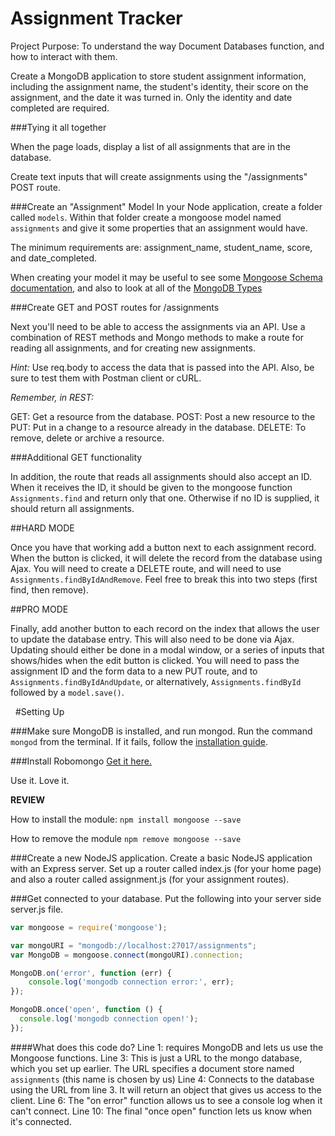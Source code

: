 # Assignment Tracker
Project Purpose: To understand the way Document Databases function, and how to interact with them.

Create a MongoDB application to store student assignment information, including the assignment name, the student's identity, their score on the assignment, and the date it was turned in. Only the identity and date completed are required.

###Tying it all together

When the page loads, display a list of all assignments that are in the database.

Create text inputs that will create assignments using the "/assignments" POST route.

###Create an "Assignment" Model
In your Node application, create a folder called `models`. Within that folder create a mongoose model named `assignments` and give it some properties that an assignment would have.

The minimum requirements are: assignment_name, student_name, score, and date_completed.

When creating your model it may be useful to see some [Mongoose Schema documentation](http://mongoosejs.com/docs/guide.html), and also to look at all of the [MongoDB Types](http://docs.mongodb.org/manual/reference/bson-types/)

###Create GET and POST routes for /assignments

Next you'll need to be able to access the assignments via an API. Use a combination of REST methods and Mongo methods to make a route for reading all assignments, and for creating new assignments.

*Hint:* Use req.body to access the data that is passed into the API. Also, be sure to test them with Postman client or cURL.

*Remember, in REST:*

GET: Get a resource from the database.
POST: Post a new resource to the
PUT: Put in a change to a resource already in the database.
DELETE: To remove, delete or archive a resource.

###Additional GET functionality

In addition, the route that reads all assignments should also accept an ID. When it receives the ID, it should be given to the mongoose function `Assignments.find` and return only that one. Otherwise if no ID is supplied, it should return all assignments.

##HARD MODE

Once you have that working add a button next to each assignment record. When the button is clicked, it will delete the record from the database using Ajax. You will need to create a DELETE route, and will need to use `Assignments.findByIdAndRemove`.  Feel free to break this into two steps (first find, then remove).

##PRO MODE

Finally, add another button to each record on the index that allows the user to update the database entry. This will also need to be done via Ajax. Updating should either be done in a modal window, or a series of inputs that shows/hides when the edit button is clicked. You will need to pass the assignment ID and the form data to a new PUT route, and to `Assignments.findByIdAndUpdate`, or alternatively, `Assignments.findById` followed by a `model.save()`.

&nbsp;
#Setting Up

###Make sure MongoDB is installed, and run mongod.
Run the command `mongod` from the terminal. If it fails, follow the [installation guide](http://docs.mongodb.org/manual/tutorial/install-mongodb-on-os-x/).

###Install Robomongo
[Get it here.](https://robomongo.org/)

Use it. Love it.

**REVIEW**

How to install the module:
`npm install mongoose --save`

How to remove the module
`npm remove mongoose --save`

###Create a new NodeJS application.
Create a basic NodeJS application with an Express server. Set up a router called index.js (for your home page) and also a router called assignment.js (for your assignment routes).

###Get connected to your database.
Put the following into your server side server.js file.

``` JavaScript
var mongoose = require('mongoose');

var mongoURI = "mongodb://localhost:27017/assignments";
var MongoDB = mongoose.connect(mongoURI).connection;

MongoDB.on('error', function (err) {
    console.log('mongodb connection error:', err);
});

MongoDB.once('open', function () {
  console.log('mongodb connection open!');
});
```

####What does this code do?
Line 1: requires MongoDB and lets us use the Mongoose functions.
Line 3: This is just a URL to the mongo database, which you set up earlier. The URL specifies a document store named `assignments` (this name is chosen by us)
Line 4: Connects to the database using the URL from line 3. It will return an object that gives us access to the client.
Line 6: The "on error" function allows us to see a console log when it can't connect.
Line 10: The final "once open" function lets us know when it's connected.

